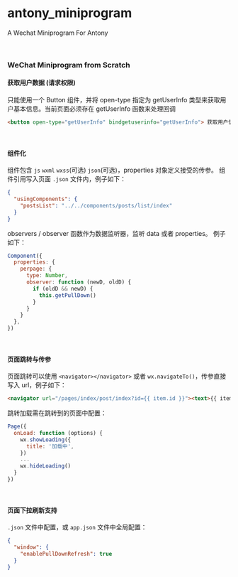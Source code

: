 # antony_miniprogram
A Wechat Miniprogram For Antony

<br/>

### WeChat Miniprogram from Scratch
#### 获取用户数据 (请求权限)
只能使用一个 Button 组件，并将 open-type 指定为 getUserInfo 类型来获取用户基本信息。当前页面必须存在 getUserInfo 函数来处理回调
```html
<button open-type="getUserInfo" bindgetuserinfo="getUserInfo"> 获取用户信息 </button>
```

<br/>

#### 组件化
组件包含 `js` `wxml` `wxss`(可选) `json`(可选)，properties 对象定义接受的传参。
组件引用写入页面 `.json` 文件内，例子如下：
```json
{
  "usingComponents": {
    "postsList": "../../components/posts/list/index"
  }
}
```
observers / observer 函数作为数据监听器，监听 data 或者 properties。
例子如下：
```js
Component({
  properties: {
    perpage: {
      type: Number,
      observer: function (newD, oldD) {
        if (oldD && newD) {
          this.getPullDown()
        }
      }
    }
  },
})
```

<br/>

#### 页面跳转与传参
页面跳转可以使用 `<navigator></navigator>` 或者 `wx.navigateTo()`，传参直接写入 url，例子如下：
```html
<navigator url="/pages/index/post/index?id={{ item.id }}"><text>{{ item.title.rendered }}</text></navigator>
```
跳转加载需在跳转到的页面中配置：
```js
Page({
  onLoad: function (options) {
    wx.showLoading({
      title: '加载中',
    })
    ...
    wx.hideLoading()
  }
})
```

<br/>

#### 页面下拉刷新支持
`.json` 文件中配置，或 `app.json` 文件中全局配置：
```json
{
  "window": {
    "enablePullDownRefresh": true
  }
}
```